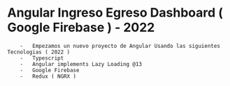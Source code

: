 #   Angular Ingreso Egreso Dashboard ( Google Firebase ) - 2022
```
    -   Empezamos un nuevo proyecto de Angular Usando las siguientes Tecnologias ( 2022 )
    -   Typescript
    -   Angular implements Lazy Loading @13
    -   Google Firebase
    -   Redux ( NGRX )
```